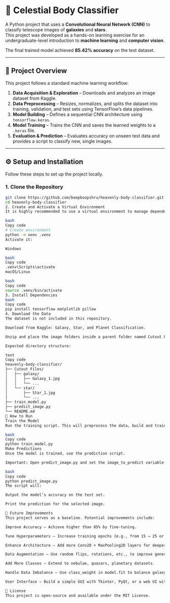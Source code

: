 # 🌌 Celestial Body Classifier

A Python project that uses a **Convolutional Neural Network (CNN)** to classify telescope images of **galaxies** and **stars**.  
This project was developed as a hands-on learning exercise for an undergraduate-level introduction to **machine learning** and **computer vision**.  

The final trained model achieved **85.42% accuracy** on the test dataset.  

---

## 📖 Project Overview

This project follows a standard machine learning workflow:

1. **Data Acquisition & Exploration** – Downloads and analyzes an image dataset from Kaggle.  
2. **Data Preprocessing** – Resizes, normalizes, and splits the dataset into training, validation, and test sets using TensorFlow’s data pipelines.  
3. **Model Building** – Defines a sequential CNN architecture using `tensorflow.keras`.  
4. **Model Training** – Trains the CNN and saves the learned weights to a `.keras` file.  
5. **Evaluation & Prediction** – Evaluates accuracy on unseen test data and provides a script to classify new, single images.  

---

## ⚙️ Setup and Installation

Follow these steps to set up the project locally.

### 1. Clone the Repository
```bash
git clone https://github.com/beepboopshru/heavenly-body-classifier.git
cd heavenly-body-classifier
2. Create and Activate a Virtual Environment
It is highly recommended to use a virtual environment to manage dependencies.

bash
Copy code
# Create environment
python -m venv .venv
Activate it:

Windows

bash
Copy code
.venv\Scripts\activate
macOS/Linux

bash
Copy code
source .venv/bin/activate
3. Install Dependencies
bash
Copy code
pip install tensorflow matplotlib pillow
4. Download the Data
The dataset is not included in this repository.

Download from Kaggle: Galaxy, Star, and Planet Classification.

Unzip and place the image folders inside a parent folder named Cutout Files in the project root.

Expected directory structure:

text
Copy code
heavenly-body-classifier/
├── Cutout Files/
│   ├── galaxy/
│   │   ├── Galaxy_1.jpg
│   │   └── ...
│   └── star/
│       ├── Star_1.jpg
│       └── ...
├── train_model.py
├── predict_image.py
└── README.md
🚀 How to Run
Train the Model
Run the training script. This will preprocess the data, build and train the CNN, and save the model as celestial_classifier.keras.

bash
Copy code
python train_model.py
Make Predictions
Once the model is trained, use the prediction script.

Important: Open predict_image.py and set the image_to_predict variable to the image path you want to classify.

bash
Copy code
python predict_image.py
The script will:

Output the model’s accuracy on the test set.

Print the prediction for the selected image.

🔮 Future Improvements
This project serves as a baseline. Potential improvements include:

Improve Accuracy – Achieve higher than 85% by fine-tuning.

Tune Hyperparameters – Increase training epochs (e.g., from 15 → 25 or 30).

Enhance Architecture – Add more Conv2D + MaxPooling2D layers for deeper feature learning.

Data Augmentation – Use random flips, rotations, etc., to improve generalization.

Add More Classes – Extend to nebulae, quasars, planetary datasets.

Handle Data Imbalance – Use class_weight in model.fit to balance galaxy vs star classes.

User Interface – Build a simple GUI with Tkinter, PyQt, or a web UI with Streamlit/Flask to allow drag-and-drop image classification.

📜 License
This project is open-source and available under the MIT License.
